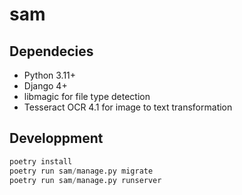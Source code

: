 # sam

## Dependecies

- Python 3.11+
- Django 4+
- libmagic for file type detection
- Tesseract OCR 4.1 for image to text transformation

## Developpment

```python
poetry install
poetry run sam/manage.py migrate
poetry run sam/manage.py runserver
```
